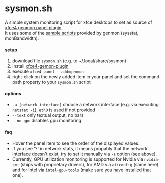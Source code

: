 # sysmon.sh
A simple system monitoring script for xfce desktops to set as source of [xfce4 genmon panel plugin](https://gitlab.xfce.org/panel-plugins/xfce4-genmon-plugin).  
It uses some of the [sample scripts](https://gitlab.xfce.org/panel-plugins/xfce4-genmon-plugin/-/blob/master/scripts/) provided by genmon (sysstat, monBandwidth).
#### setup
1. download file `sysmon.sh` (e.g. to ~/.local/share/sysmon)
2. install [xfce4-gemon-plugin](apt://xfce4-genmon-plugin)
3. execute `xfce4-panel --add=genmon`
4. right-click on the newly added item in your panel and set the command path property to your `sysmon.sh` script
#### options
 - `-a [network interface]` choose a network interface (e.g. via executing `netstat -i`), `eth0` is used if not provided
 - `--text` only textual output, no bars
 - `--no-gpu` disables gpu monitoring
#### faq
 - Hover the panel item to see the order of the displayed values.
 - If you see '?' in network stats, it means propably that the network interface doesn't exist, try to set it manually via `-a` option (see above).
 - Currently, GPU utilization monitoring is supported for Nvidia via `nvidia-smi` (ships with proprietary drivers), for AMD via `aticonfig` (same here) and for Intel via `intel-gpu-tools` (make sure you have installed that one).
 